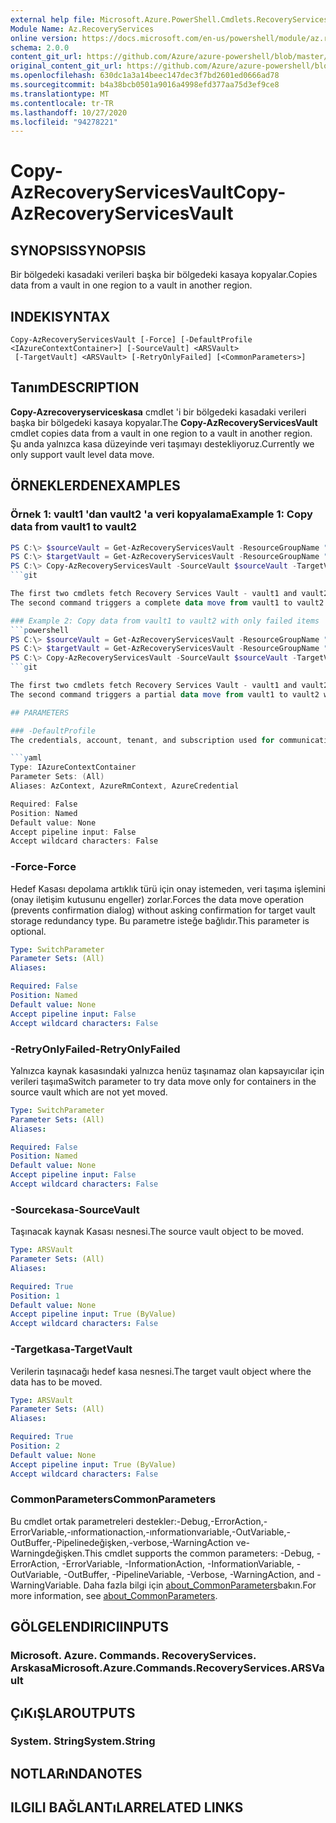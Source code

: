 ```yaml
---
external help file: Microsoft.Azure.PowerShell.Cmdlets.RecoveryServices.Backup.dll-Help.xml
Module Name: Az.RecoveryServices
online version: https://docs.microsoft.com/en-us/powershell/module/az.recoveryservices/copy-azrecoveryservicesvault
schema: 2.0.0
content_git_url: https://github.com/Azure/azure-powershell/blob/master/src/RecoveryServices/RecoveryServices/help/Copy-AzRecoveryServicesVault.md
original_content_git_url: https://github.com/Azure/azure-powershell/blob/master/src/RecoveryServices/RecoveryServices/help/Copy-AzRecoveryServicesVault.md
ms.openlocfilehash: 630dc1a3a14beec147dec3f7bd2601ed0666ad78
ms.sourcegitcommit: b4a38bcb0501a9016a4998efd377aa75d3ef9ce8
ms.translationtype: MT
ms.contentlocale: tr-TR
ms.lasthandoff: 10/27/2020
ms.locfileid: "94278221"
---
```

# <span data-ttu-id="f3996-101">Copy-AzRecoveryServicesVault</span><span class="sxs-lookup"><span data-stu-id="f3996-101">Copy-AzRecoveryServicesVault</span></span>

## <span data-ttu-id="f3996-102">SYNOPSIS</span><span class="sxs-lookup"><span data-stu-id="f3996-102">SYNOPSIS</span></span>
<span data-ttu-id="f3996-103">Bir bölgedeki kasadaki verileri başka bir bölgedeki kasaya kopyalar.</span><span class="sxs-lookup"><span data-stu-id="f3996-103">Copies data from a vault in one region to a vault in another region.</span></span>

## <span data-ttu-id="f3996-104">INDEKI</span><span class="sxs-lookup"><span data-stu-id="f3996-104">SYNTAX</span></span>

```
Copy-AzRecoveryServicesVault [-Force] [-DefaultProfile <IAzureContextContainer>] [-SourceVault] <ARSVault>
 [-TargetVault] <ARSVault> [-RetryOnlyFailed] [<CommonParameters>]
```

## <span data-ttu-id="f3996-105">Tanım</span><span class="sxs-lookup"><span data-stu-id="f3996-105">DESCRIPTION</span></span>
<span data-ttu-id="f3996-106">**Copy-Azrecoveryserviceskasa** cmdlet 'i bir bölgedeki kasadaki verileri başka bir bölgedeki kasaya kopyalar.</span><span class="sxs-lookup"><span data-stu-id="f3996-106">The **Copy-AzRecoveryServicesVault** cmdlet copies data from a vault in one region to a vault in another region.</span></span> <span data-ttu-id="f3996-107">Şu anda yalnızca kasa düzeyinde veri taşımayı destekliyoruz.</span><span class="sxs-lookup"><span data-stu-id="f3996-107">Currently we only support vault level data move.</span></span>

## <span data-ttu-id="f3996-108">ÖRNEKLERDEN</span><span class="sxs-lookup"><span data-stu-id="f3996-108">EXAMPLES</span></span>

### <span data-ttu-id="f3996-109">Örnek 1: vault1 'dan vault2 'a veri kopyalama</span><span class="sxs-lookup"><span data-stu-id="f3996-109">Example 1: Copy data from vault1 to vault2</span></span>
```powershell
PS C:\> $sourceVault = Get-AzRecoveryServicesVault -ResourceGroupName "rgName1" -Name "vault1"
PS C:\> $targetVault = Get-AzRecoveryServicesVault -ResourceGroupName "rgName2" -Name "vault2"
PS C:\> Copy-AzRecoveryServicesVault -SourceVault $sourceVault -TargetVault $targetVault
```git 

The first two cmdlets fetch Recovery Services Vault - vault1 and vault2 respectively.
The second command triggers a complete data move from vault1 to vault2. 

### Example 2: Copy data from vault1 to vault2 with only failed items
```powershell
PS C:\> $sourceVault = Get-AzRecoveryServicesVault -ResourceGroupName "rgName1" -Name "vault1"
PS C:\> $targetVault = Get-AzRecoveryServicesVault -ResourceGroupName "rgName2" -Name "vault2"
PS C:\> Copy-AzRecoveryServicesVault -SourceVault $sourceVault -TargetVault $targetVault -RetryOnlyFailed
```git 

The first two cmdlets fetch Recovery Services Vault - vault1 and vault2 respectively.
The second command triggers a partial data move from vault1 to vault2 with only those items which failed in previous move operations.

## PARAMETERS

### -DefaultProfile
The credentials, account, tenant, and subscription used for communication with Azure.

```yaml
Type: IAzureContextContainer
Parameter Sets: (All)
Aliases: AzContext, AzureRmContext, AzureCredential

Required: False
Position: Named
Default value: None
Accept pipeline input: False
Accept wildcard characters: False
```

### <span data-ttu-id="f3996-110">-Force</span><span class="sxs-lookup"><span data-stu-id="f3996-110">-Force</span></span>
<span data-ttu-id="f3996-111">Hedef Kasası depolama artıklık türü için onay istemeden, veri taşıma işlemini (onay iletişim kutusunu engeller) zorlar.</span><span class="sxs-lookup"><span data-stu-id="f3996-111">Forces the data move operation (prevents confirmation dialog) without asking confirmation for target vault storage redundancy type.</span></span> <span data-ttu-id="f3996-112">Bu parametre isteğe bağlıdır.</span><span class="sxs-lookup"><span data-stu-id="f3996-112">This parameter is optional.</span></span> 

```yaml
Type: SwitchParameter
Parameter Sets: (All)
Aliases:

Required: False
Position: Named
Default value: None
Accept pipeline input: False
Accept wildcard characters: False
```

### <span data-ttu-id="f3996-113">-RetryOnlyFailed</span><span class="sxs-lookup"><span data-stu-id="f3996-113">-RetryOnlyFailed</span></span>
<span data-ttu-id="f3996-114">Yalnızca kaynak kasasındaki yalnızca henüz taşınamaz olan kapsayıcılar için verileri taşıma</span><span class="sxs-lookup"><span data-stu-id="f3996-114">Switch parameter to try data move only for containers in the source vault which are not yet moved.</span></span>

```yaml
Type: SwitchParameter
Parameter Sets: (All)
Aliases:

Required: False
Position: Named
Default value: None
Accept pipeline input: False
Accept wildcard characters: False
```

### <span data-ttu-id="f3996-115">-Sourcekasa</span><span class="sxs-lookup"><span data-stu-id="f3996-115">-SourceVault</span></span>
<span data-ttu-id="f3996-116">Taşınacak kaynak Kasası nesnesi.</span><span class="sxs-lookup"><span data-stu-id="f3996-116">The source vault object to be moved.</span></span>

```yaml
Type: ARSVault
Parameter Sets: (All)
Aliases:

Required: True
Position: 1
Default value: None
Accept pipeline input: True (ByValue)
Accept wildcard characters: False
```

### <span data-ttu-id="f3996-117">-Targetkasa</span><span class="sxs-lookup"><span data-stu-id="f3996-117">-TargetVault</span></span>
<span data-ttu-id="f3996-118">Verilerin taşınacağı hedef kasa nesnesi.</span><span class="sxs-lookup"><span data-stu-id="f3996-118">The target vault object where the data has to be moved.</span></span>

```yaml
Type: ARSVault
Parameter Sets: (All)
Aliases:

Required: True
Position: 2
Default value: None
Accept pipeline input: True (ByValue)
Accept wildcard characters: False
```

### <span data-ttu-id="f3996-119">CommonParameters</span><span class="sxs-lookup"><span data-stu-id="f3996-119">CommonParameters</span></span>
<span data-ttu-id="f3996-120">Bu cmdlet ortak parametreleri destekler:-Debug,-ErrorAction,-ErrorVariable,-ınformationaction,-ınformationvariable,-OutVariable,-OutBuffer,-Pipelinedeğişken,-verbose,-WarningAction ve-Warningdeğişken.</span><span class="sxs-lookup"><span data-stu-id="f3996-120">This cmdlet supports the common parameters: -Debug, -ErrorAction, -ErrorVariable, -InformationAction, -InformationVariable, -OutVariable, -OutBuffer, -PipelineVariable, -Verbose, -WarningAction, and -WarningVariable.</span></span> <span data-ttu-id="f3996-121">Daha fazla bilgi için [about_CommonParameters](http://go.microsoft.com/fwlink/?LinkID=113216)bakın.</span><span class="sxs-lookup"><span data-stu-id="f3996-121">For more information, see [about_CommonParameters](http://go.microsoft.com/fwlink/?LinkID=113216).</span></span>

## <span data-ttu-id="f3996-122">GÖLGELENDIRICI</span><span class="sxs-lookup"><span data-stu-id="f3996-122">INPUTS</span></span>

### <span data-ttu-id="f3996-123">Microsoft. Azure. Commands. RecoveryServices. Arskasa</span><span class="sxs-lookup"><span data-stu-id="f3996-123">Microsoft.Azure.Commands.RecoveryServices.ARSVault</span></span>

## <span data-ttu-id="f3996-124">ÇıKıŞLAR</span><span class="sxs-lookup"><span data-stu-id="f3996-124">OUTPUTS</span></span>

### <span data-ttu-id="f3996-125">System. String</span><span class="sxs-lookup"><span data-stu-id="f3996-125">System.String</span></span>

## <span data-ttu-id="f3996-126">NOTLARıNDA</span><span class="sxs-lookup"><span data-stu-id="f3996-126">NOTES</span></span>

## <span data-ttu-id="f3996-127">ILGILI BAĞLANTıLAR</span><span class="sxs-lookup"><span data-stu-id="f3996-127">RELATED LINKS</span></span>

